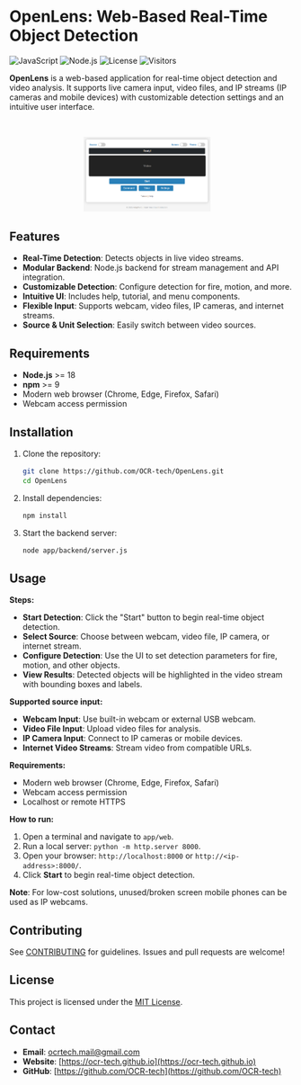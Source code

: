 # OpenLens: Web-Based Real-Time Object Detection

![JavaScript](https://img.shields.io/badge/javascript-ES6%2B-blue)
![Node.js](https://img.shields.io/badge/node.js-18%2B-blue)
![License](https://img.shields.io/badge/license-MIT-blue)
![Visitors](https://visitor-badge.laobi.icu/badge?page_id=OCR-tech.OpenLens)

**OpenLens** is a web-based application for real-time object detection and video analysis. It supports live camera input, video files, and IP streams (IP cameras and mobile devices) with customizable detection settings and an intuitive user interface.

<br/>
<p align="center">
<img src="app/img/img1a.png" style="width:45%; height:auto;">&emsp;
</p>

## Features

- **Real-Time Detection**: Detects objects in live video streams.
- **Modular Backend**: Node.js backend for stream management and API integration.
- **Customizable Detection**: Configure detection for fire, motion, and more.
- **Intuitive UI**: Includes help, tutorial, and menu components.
- **Flexible Input**: Supports webcam, video files, IP cameras, and internet streams.
- **Source & Unit Selection**: Easily switch between video sources.

## Requirements

- **Node.js** >= 18
- **npm** >= 9
- Modern web browser (Chrome, Edge, Firefox, Safari)
- Webcam access permission

## Installation

1. Clone the repository:
   ```sh
   git clone https://github.com/OCR-tech/OpenLens.git
   cd OpenLens
   ```

2. Install dependencies:
   ```sh
   npm install
   ```

3. Start the backend server:
   ```sh
   node app/backend/server.js
   ```

<!-- 4. Open [index.html](index.html) in your browser. -->

## Usage

**Steps:**
- **Start Detection**: Click the "Start" button to begin real-time object detection.
- **Select Source**: Choose between webcam, video file, IP camera, or internet stream.
- **Configure Detection**: Use the UI to set detection parameters for fire, motion, and other objects.
- **View Results**: Detected objects will be highlighted in the video stream with bounding boxes and labels.

**Supported source input:**

- **Webcam Input**: Use built-in webcam or external USB webcam.
- **Video File Input**: Upload video files for analysis.
- **IP Camera Input**: Connect to IP cameras or mobile devices.
- **Internet Video Streams**: Stream video from compatible URLs.

**Requirements:**

- Modern web browser (Chrome, Edge, Firefox, Safari)
- Webcam access permission
- Localhost or remote HTTPS

**How to run:**

1. Open a terminal and navigate to `app/web`.
2. Run a local server: `python -m http.server 8000`.
3. Open your browser: `http://localhost:8000` or `http://<ip-address>:8000/`.
4. Click **Start** to begin real-time object detection.

<!-- ![Demo Screenshot](docs/public/img/img1a.png) -->
<!-- <br/>
<p align="center">
<img src="docs/public/img/img1b.png" style="width:35%; height:auto;">&emsp;
</p> -->

<!-- ## Customization

You can customize the system's behavior by modifying the configuration settings in the config.yaml file:
The system's behavior can be customized by modifying the default settings in the `config.py` file:

- **Target Object Settings**: Define which objects you want to detect.
- **Alert Settings**: Adjust sound alert thresholds and preferences.
- **Voice Command History**: Configure how the system adapts to voice command history. -->

**Note**: For low-cost solutions, unused/broken screen mobile phones can be used as IP webcams.

## Contributing

See [CONTRIBUTING](CONTRIBUTING.md) for guidelines. Issues and pull requests are welcome!

## License

This project is licensed under the [MIT License](LICENSE).

## Contact

- **Email**: ocrtech.mail@gmail.com
- **Website**: [https://ocr-tech.github.io](https://ocr-tech.github.io)
- **GitHub**: [https://github.com/OCR-tech](https://github.com/OCR-tech)
